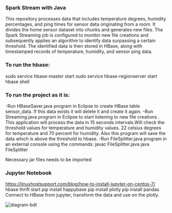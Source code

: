 ### Spark Stream with Java
This repository processes data that includes temperature degrees,
humidity percentages, and ping times for sensor data originating from a room.
It divides the home sensor dataset into chunks and generates new files.
The Spark Streaming job is configured to monitor new file creations and subsequently applies an algorithm to identify
data surpassing a certain threshold.
The identified data is then stored in HBase, along with timestamped records of temperature, humidity, and sensor ping data.

### To run the hbase:
sudo service hbase-master start
sudo service hbase-regionserver start
hbase shell

### To run the project as it is:
-Run HBaseSaver.java program in Eclipse to create HBase table sensor_data. If this data exists it will delete it and create it again.
-Run Streaming.java program in Eclipse to start listening to new file creations . This application will process the data in 15 seconds intervals.Will check the threshold values for temperature and humidity values. 22 celsius degrees for temperature and 70 percent for humidity. Also this program will save the data which is above the threshold to hbase.
-Run FileSplitter.java program in an external console using the commands:
javac FileSplitter.java
java FileSplitter

Necessary jar files needs to be imported

### Jupyter Notebook
https://linuxhostsupport.com/blog/how-to-install-jupyter-on-centos-7/
hbase thrift start
pip install happybase
pip install plotly
pip install pandas
Connect to HBase from jupyter, transform the data and use on the plotly.

![diagram-bdt](https://github.com/utkuaysev/SparkSensorStreaming/assets/33395066/1463ed93-6bfe-4947-aed8-79fcd9e8d6bc)
